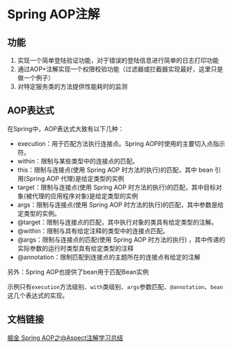# Spring AOP注解

## 功能

1. 实现一个简单登陆验证功能，对于错误的登陆信息进行简单的日志打印功能
2. 通过AOP+注解实现一个权限校验功能（过滤器或拦截器实现最好，这里只是做一个例子）
3. 对特定服务类的方法提供性能耗时的监测

## AOP表达式

在Spring中，AOP表达式大致有以下几种：

- execution：用于匹配方法执行连接点。Spring AOP时使用的主要切入点指示符。 
- within：限制与某些类型中的连接点的匹配。 
- this：限制与连接点(使用 Spring AOP 时方法的执行)的匹配，其中 bean 引用(Spring AOP 代理)是给定类型的实例 
- target：限制与连接点(使用 Spring AOP 时方法的执行)的匹配，其中目标对象(被代理的应用程序对象)是给定类型的实例 
- args：限制与连接点(使用 Spring AOP 时方法的执行)的匹配，其中参数是给定类型的实例。 
- @target：限制与连接点的匹配，其中执行对象的类具有给定类型的注解。 
- @within：限制与具有给定注释的类型中的连接点匹配。 
- @args：限制与连接点的匹配(使用 Spring AOP 时方法的执行) ，其中传递的实际参数的运行时类型具有给定类型的注释 
- @annotation：限制匹配到连接点的主题所在的连接点有给定的注解

另外：Spring AOP也提供了bean用于匹配Bean实例

示例只有`execution`方法级别、`with`类级别、`args`参数匹配、`@annotation`、`bean`这几个表达式的实现。




## 文档链接

[掘金 Spring AOP之@Aspect注解学习总结](https://juejin.cn/spost/7361255930647953408)
